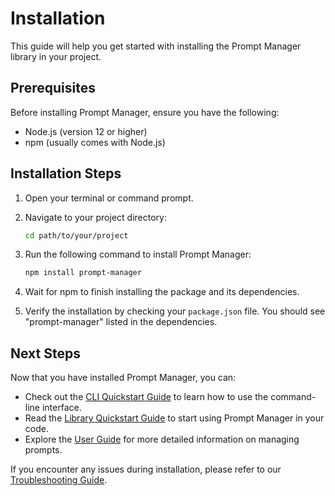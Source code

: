 # Installation

This guide will help you get started with installing the Prompt Manager library in your project.

## Prerequisites

Before installing Prompt Manager, ensure you have the following:

- Node.js (version 12 or higher)
- npm (usually comes with Node.js)

## Installation Steps

1. Open your terminal or command prompt.

2. Navigate to your project directory:

   ```bash
   cd path/to/your/project
   ```

3. Run the following command to install Prompt Manager:

   ```bash
   npm install prompt-manager
   ```

4. Wait for npm to finish installing the package and its dependencies.

5. Verify the installation by checking your `package.json` file. You should see "prompt-manager" listed in the dependencies.

## Next Steps

Now that you have installed Prompt Manager, you can:

- Check out the [CLI Quickstart Guide](./cli-quickstart.md) to learn how to use the command-line interface.
- Read the [Library Quickstart Guide](./library-quickstart.md) to start using Prompt Manager in your code.
- Explore the [User Guide](../user-guide/managing-prompts.md) for more detailed information on managing prompts.

If you encounter any issues during installation, please refer to our [Troubleshooting Guide](../misc/troubleshooting.md).
